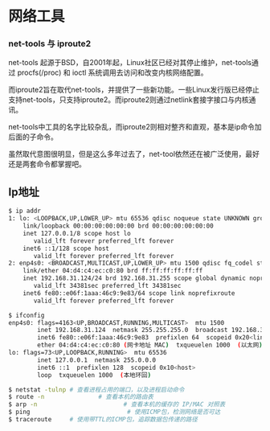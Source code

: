 # 网络工具

### net-tools 与 iproute2

net-tools 起源于BSD，自2001年起，Linux社区已经对其停止维护，net-tools通过 procfs(/proc) 和 ioctl 系统调用去访问和改变内核网络配置。

而iproute2旨在取代net-tools，并提供了一些新功能。一些Linux发行版已经停止支持net-tools，只支持iproute2。而iproute2则通过netlink套接字接口与内核通讯。

net-tools中工具的名字比较杂乱，而iproute2则相对整齐和直观，基本是ip命令加后面的子命令。

虽然取代意图很明显，但是这么多年过去了，net-tool依然还在被广泛使用，最好还是两套命令都掌握吧。

## Ip地址

```bash
$ ip addr          
1: lo: <LOOPBACK,UP,LOWER_UP> mtu 65536 qdisc noqueue state UNKNOWN group default qlen 1000
    link/loopback 00:00:00:00:00:00 brd 00:00:00:00:00:00
    inet 127.0.0.1/8 scope host lo
       valid_lft forever preferred_lft forever
    inet6 ::1/128 scope host 
       valid_lft forever preferred_lft forever
2: enp4s0: <BROADCAST,MULTICAST,UP,LOWER_UP> mtu 1500 qdisc fq_codel state UP group default qlen 1000
    link/ether 04:d4:c4:ec:c0:80 brd ff:ff:ff:ff:ff:ff
    inet 192.168.31.124/24 brd 192.168.31.255 scope global dynamic noprefixroute enp4s0
       valid_lft 34381sec preferred_lft 34381sec
    inet6 fe80::e06f:1aaa:46c9:9e83/64 scope link noprefixroute 
       valid_lft forever preferred_lft forever
```



```bash
$ ifconfig 
enp4s0: flags=4163<UP,BROADCAST,RUNNING,MULTICAST>  mtu 1500
        inet 192.168.31.124  netmask 255.255.255.0  broadcast 192.168.31.255
        inet6 fe80::e06f:1aaa:46c9:9e83  prefixlen 64  scopeid 0x20<link>
        ether 04:d4:c4:ec:c0:80 (网卡地址 MAC)  txqueuelen 1000  (以太网)
lo: flags=73<UP,LOOPBACK,RUNNING>  mtu 65536
        inet 127.0.0.1  netmask 255.0.0.0
        inet6 ::1  prefixlen 128  scopeid 0x10<host>
        loop  txqueuelen 1000  (本地环回)
```



```bash
$ netstat -tulnp # 查看进程占用的端口，以及进程启动命令
$ route -n 				 # 查看本机的路由表
$ arp -n						# 查看本机的缓存的 IP/MAC 对照表
$ ping 							 # 使用ICMP包，检测网络是否可达
$ traceroute     # 使用带TTL的ICMP包，追踪数据包传递的路径
```











